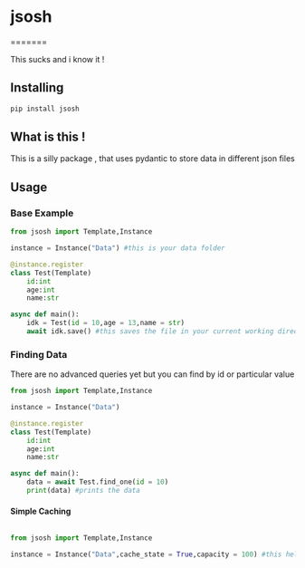 # jsosh
=======

This sucks and i know it !

Installing
----------

```sh
pip install jsosh
```

What is this !
-----------
This is a silly package , that uses pydantic to store data in different json files


Usage
------

### Base Example

```py
from jsosh import Template,Instance

instance = Instance("Data") #this is your data folder

@instance.register
class Test(Template)
    id:int
    age:int
    name:str

async def main():
    idk = Test(id = 10,age = 13,name = str)
    await idk.save() #this saves the file in your current working directory
```

### Finding Data

There are no advanced queries yet but you can find by id or particular value


```py
from jsosh import Template,Instance

instance = Instance("Data")

@instance.register
class Test(Template)
    id:int
    age:int
    name:str

async def main():
    data = await Test.find_one(id = 10)
    print(data) #prints the data

```

#### Simple Caching 

```py

from jsosh import Template,Instance

instance = Instance("Data",cache_state = True,capacity = 100) #this helps you to avoid reading files in finds

```
